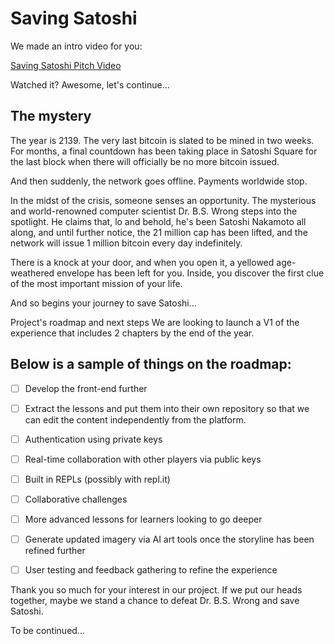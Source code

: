 # Saving Satoshi

We made an intro video for you:

[Saving Satoshi Pitch Video](https://www.youtube.com/watch?v=ZX6oqDKzVx4)

Watched it? Awesome, let's continue...

## The mystery

The year is 2139. The very last bitcoin is slated to be mined in two weeks. For months, a final countdown has been taking place in Satoshi Square for the last block when there will officially be no more bitcoin issued.

And then suddenly, the network goes offline. Payments worldwide stop.

In the midst of the crisis, someone senses an opportunity. The mysterious and world-renowned computer scientist Dr. B.S. Wrong steps into the spotlight. He claims that, lo and behold, he's been Satoshi Nakamoto all along, and until further notice, the 21 million cap has been lifted, and the network will issue 1 million bitcoin every day indefinitely.

There is a knock at your door, and when you open it, a yellowed age-weathered envelope has been left for you. Inside, you discover the first clue of the most important mission of your life. 

And so begins your journey to save Satoshi…

Project's roadmap and next steps
We are looking to launch a V1 of the experience that includes 2 chapters by the end of the year.

## Below is a sample of things on the roadmap:

- [ ] Develop the front-end further
- [ ] Extract the lessons and put them into their own repository so that we can edit the content independently from the platform.
- [ ] Authentication using private keys
- [ ] Real-time collaboration with other players via public keys
- [ ] Built in REPLs (possibly with repl.it)
- [ ] Collaborative challenges
- [ ] More advanced lessons for learners looking to go deeper
- [ ] Generate updated imagery via AI art tools once the storyline has been refined further
- [ ] User testing and feedback gathering to refine the experience


Thank you so much for your interest in our project. If we put our heads together, maybe we stand a chance to defeat Dr. B.S. Wrong and save Satoshi.

To be continued...


